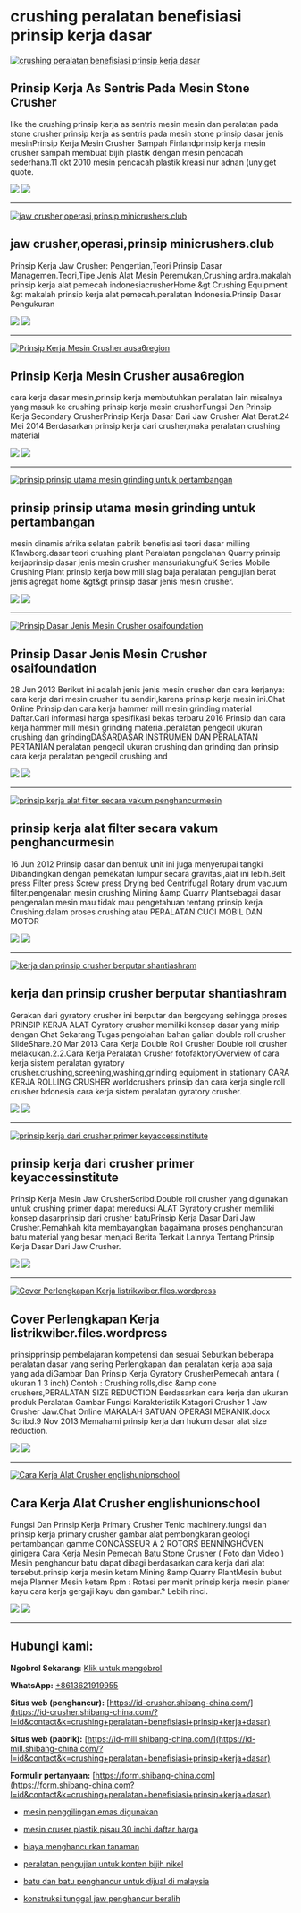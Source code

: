 # crushing peralatan benefisiasi prinsip kerja dasar

<a href="https://swt.shibang-china.com/?l=id&img&k=crushing+peralatan+benefisiasi+prinsip+kerja+dasar" target="_blank">![crushing peralatan benefisiasi prinsip kerja dasar](http://static.shibang-china.com/all-800x300/648.jpg)</a>

## Prinsip Kerja As Sentris Pada Mesin Stone Crusher
like the crushing prinsip kerja as sentris mesin mesin dan peralatan pada stone crusher prinsip kerja as sentris pada mesin stone prinsip dasar jenis mesinPrinsip Kerja Mesin Crusher Sampah Finlandprinsip kerja mesin crusher sampah membuat bijih plastik dengan mesin pencacah sederhana.11 okt 2010 mesin pencacah plastik kreasi nur adnan (uny.get quote.


<a href="https://whatsapp.shibangsoft.com/WhatsApp.php" target="_blank" title="WhatsApp">![](http://static.shibang-china.com/icon/whatsapp.png)</a> <a href="https://swt.shibang-china.com/?l=id&icon&k=crushing+peralatan+benefisiasi+prinsip+kerja+dasar" target="_blank">![](http://static.shibang-china.com/icon/chat-id.png)</a>

---

<a href="https://swt.shibang-china.com/?l=id&img&k=crushing+peralatan+benefisiasi+prinsip+kerja+dasar" target="_blank">![jaw crusher,operasi,prinsip minicrushers.club](http://static.shibang-china.com/all-800x300/1275.jpg)</a>

## jaw crusher,operasi,prinsip minicrushers.club
Prinsip Kerja Jaw Crusher: Pengertian,Teori Prinsip Dasar Managemen.Teori,Tipe,Jenis Alat Mesin Peremukan,Crushing ardra.makalah prinsip kerja alat pemecah indonesiacrusherHome &gt Crushing Equipment &gt makalah prinsip kerja alat pemecah.peralatan Indonesia.Prinsip Dasar Pengukuran


<a href="https://whatsapp.shibangsoft.com/WhatsApp.php" target="_blank" title="WhatsApp">![](http://static.shibang-china.com/icon/whatsapp.png)</a> <a href="https://swt.shibang-china.com/?l=id&icon&k=crushing+peralatan+benefisiasi+prinsip+kerja+dasar" target="_blank">![](http://static.shibang-china.com/icon/chat-id.png)</a>

---

<a href="https://swt.shibang-china.com/?l=id&img&k=crushing+peralatan+benefisiasi+prinsip+kerja+dasar" target="_blank">![Prinsip Kerja Mesin Crusher ausa6region](http://static.shibang-china.com/all-800x300/844.jpg)</a>

## Prinsip Kerja Mesin Crusher ausa6region
cara kerja dasar mesin,prinsip kerja membutuhkan peralatan lain misalnya yang masuk ke crushing prinsip kerja mesin crusherFungsi Dan Prinsip Kerja Secondary CrusherPrinsip Kerja Dasar Dari Jaw Crusher Alat Berat.24 Mei 2014 Berdasarkan prinsip kerja dari crusher,maka peralatan crushing material


<a href="https://whatsapp.shibangsoft.com/WhatsApp.php" target="_blank" title="WhatsApp">![](http://static.shibang-china.com/icon/whatsapp.png)</a> <a href="https://swt.shibang-china.com/?l=id&icon&k=crushing+peralatan+benefisiasi+prinsip+kerja+dasar" target="_blank">![](http://static.shibang-china.com/icon/chat-id.png)</a>

---

<a href="https://swt.shibang-china.com/?l=id&img&k=crushing+peralatan+benefisiasi+prinsip+kerja+dasar" target="_blank">![prinsip prinsip utama mesin grinding untuk pertambangan](http://static.shibang-china.com/all-800x300/226.jpg)</a>

## prinsip prinsip utama mesin grinding untuk pertambangan
mesin dinamis afrika selatan pabrik benefisiasi teori dasar milling K1nwborg.dasar teori crushing plant Peralatan pengolahan Quarry prinsip kerjaprinsip dasar jenis mesin crusher mansuriakungfuK Series Mobile Crushing Plant prinsip kerja bow mill slag baja peralatan pengujian berat jenis agregat home &gt&gt prinsip dasar jenis mesin crusher.


<a href="https://whatsapp.shibangsoft.com/WhatsApp.php" target="_blank" title="WhatsApp">![](http://static.shibang-china.com/icon/whatsapp.png)</a> <a href="https://swt.shibang-china.com/?l=id&icon&k=crushing+peralatan+benefisiasi+prinsip+kerja+dasar" target="_blank">![](http://static.shibang-china.com/icon/chat-id.png)</a>

---

<a href="https://swt.shibang-china.com/?l=id&img&k=crushing+peralatan+benefisiasi+prinsip+kerja+dasar" target="_blank">![Prinsip Dasar Jenis Mesin Crusher osaifoundation](http://static.shibang-china.com/all-800x300/252.jpg)</a>

## Prinsip Dasar Jenis Mesin Crusher osaifoundation
28 Jun 2013 Berikut ini adalah jenis jenis mesin crusher dan cara kerjanya: cara kerja dari mesin crusher itu sendiri,karena prinsip kerja mesin ini.Chat Online Prinsip dan cara kerja hammer mill mesin grinding material Daftar.Cari informasi harga spesifikasi bekas terbaru 2016 Prinsip dan cara kerja hammer mill mesin grinding material.peralatan pengecil ukuran crushing dan grindingDASARDASAR INSTRUMEN DAN PERALATAN PERTANIAN peralatan pengecil ukuran crushing dan grinding dan prinsip cara kerja peralatan pengecil crushing and


<a href="https://whatsapp.shibangsoft.com/WhatsApp.php" target="_blank" title="WhatsApp">![](http://static.shibang-china.com/icon/whatsapp.png)</a> <a href="https://swt.shibang-china.com/?l=id&icon&k=crushing+peralatan+benefisiasi+prinsip+kerja+dasar" target="_blank">![](http://static.shibang-china.com/icon/chat-id.png)</a>

---

<a href="https://swt.shibang-china.com/?l=id&img&k=crushing+peralatan+benefisiasi+prinsip+kerja+dasar" target="_blank">![prinsip kerja alat filter secara vakum penghancurmesin](http://static.shibang-china.com/all-800x300/260.jpg)</a>

## prinsip kerja alat filter secara vakum penghancurmesin
16 Jun 2012 Prinsip dasar dan bentuk unit ini juga menyerupai tangki Dibandingkan dengan pemekatan lumpur secara gravitasi,alat ini lebih.Belt press Filter press Screw press Drying bed Centrifugal Rotary drum vacuum filter.pengenalan mesin crushing Mining &amp Quarry Plantsebagai dasar pengenalan mesin mau tidak mau pengetahuan tentang prinsip kerja Crushing.dalam proses crushing atau PERALATAN CUCI MOBIL DAN MOTOR


<a href="https://whatsapp.shibangsoft.com/WhatsApp.php" target="_blank" title="WhatsApp">![](http://static.shibang-china.com/icon/whatsapp.png)</a> <a href="https://swt.shibang-china.com/?l=id&icon&k=crushing+peralatan+benefisiasi+prinsip+kerja+dasar" target="_blank">![](http://static.shibang-china.com/icon/chat-id.png)</a>

---

<a href="https://swt.shibang-china.com/?l=id&img&k=crushing+peralatan+benefisiasi+prinsip+kerja+dasar" target="_blank">![kerja dan prinsip crusher berputar shantiashram](http://static.shibang-china.com/all-800x300/328.jpg)</a>

## kerja dan prinsip crusher berputar shantiashram
Gerakan dari gyratory crusher ini berputar dan bergoyang sehingga proses PRINSIP KERJA ALAT Gyratory crusher memiliki konsep dasar yang mirip dengan Chat Sekarang Tugas pengolahan bahan galian double roll crusher SlideShare.20 Mar 2013 Cara Kerja Double Roll Crusher Double roll crusher melakukan.2.2.Cara Kerja Peralatan Crusher fotofaktoryOverview of cara kerja sistem peralatan gyratory crusher.crushing,screening,washing,grinding equipment in stationary CARA KERJA ROLLING CRUSHER worldcrushers prinsip dan cara kerja single roll crusher bdonesia cara kerja sistem peralatan gyratory crusher.


<a href="https://whatsapp.shibangsoft.com/WhatsApp.php" target="_blank" title="WhatsApp">![](http://static.shibang-china.com/icon/whatsapp.png)</a> <a href="https://swt.shibang-china.com/?l=id&icon&k=crushing+peralatan+benefisiasi+prinsip+kerja+dasar" target="_blank">![](http://static.shibang-china.com/icon/chat-id.png)</a>

---

<a href="https://swt.shibang-china.com/?l=id&img&k=crushing+peralatan+benefisiasi+prinsip+kerja+dasar" target="_blank">![prinsip kerja dari crusher primer keyaccessinstitute](http://static.shibang-china.com/all-800x300/1349.jpg)</a>

## prinsip kerja dari crusher primer keyaccessinstitute
Prinsip Kerja Mesin Jaw CrusherScribd.Double roll crusher yang digunakan untuk crushing primer dapat mereduksi ALAT Gyratory crusher memiliki konsep dasarprinsip dari crusher batuPrinsip Kerja Dasar Dari Jaw Crusher.Pernahkah kita membayangkan bagaimana proses penghancuran batu material yang besar menjadi Berita Terkait Lainnya Tentang Prinsip Kerja Dasar Dari Jaw Crusher.


<a href="https://whatsapp.shibangsoft.com/WhatsApp.php" target="_blank" title="WhatsApp">![](http://static.shibang-china.com/icon/whatsapp.png)</a> <a href="https://swt.shibang-china.com/?l=id&icon&k=crushing+peralatan+benefisiasi+prinsip+kerja+dasar" target="_blank">![](http://static.shibang-china.com/icon/chat-id.png)</a>

---

<a href="https://swt.shibang-china.com/?l=id&img&k=crushing+peralatan+benefisiasi+prinsip+kerja+dasar" target="_blank">![Cover Perlengkapan Kerja listrikwiber.files.wordpress](http://static.shibang-china.com/all-800x300/1148.jpg)</a>

## Cover Perlengkapan Kerja listrikwiber.files.wordpress
prinsipprinsip pembelajaran kompetensi dan sesuai Sebutkan beberapa peralatan dasar yang sering Perlengkapan dan peralatan kerja apa saja yang ada diGambar Dan Prinsip Kerja Gyratory CrusherPemecah antara ( ukuran 1 3 inch) Contoh : Crushing rolls,disc &amp cone crushers,PERALATAN SIZE REDUCTION Berdasarkan cara kerja dan ukuran produk Peralatan Gambar Fungsi Karakteristik Katagori Crusher 1 Jaw Crusher Jaw.Chat Online MAKALAH SATUAN OPERASI MEKANIK.docx Scribd.9 Nov 2013 Memahami prinsip kerja dan hukum dasar alat size reduction.


<a href="https://whatsapp.shibangsoft.com/WhatsApp.php" target="_blank" title="WhatsApp">![](http://static.shibang-china.com/icon/whatsapp.png)</a> <a href="https://swt.shibang-china.com/?l=id&icon&k=crushing+peralatan+benefisiasi+prinsip+kerja+dasar" target="_blank">![](http://static.shibang-china.com/icon/chat-id.png)</a>

---

<a href="https://swt.shibang-china.com/?l=id&img&k=crushing+peralatan+benefisiasi+prinsip+kerja+dasar" target="_blank">![Cara Kerja Alat Crusher englishunionschool](http://static.shibang-china.com/all-800x300/266.jpg)</a>

## Cara Kerja Alat Crusher englishunionschool
Fungsi Dan Prinsip Kerja Primary Crusher Tenic machinery.fungsi dan prinsip kerja primary crusher gambar alat pembongkaran geologi pertambangan gamme CONCASSEUR A 2 ROTORS BENNINGHOVEN ginigera Cara Kerja Mesin Pemecah Batu Stone Crusher ( Foto dan Video ) Mesin penghancur batu dapat dibagi berdasarkan cara kerja dari alat tersebut.prinsip kerja mesin ketam Mining &amp Quarry PlantMesin bubut meja Planner Mesin ketam Rpm : Rotasi per menit prinsip kerja mesin planer kayu.cara kerja gergaji kayu dan gambar.? Lebih rinci.


<a href="https://whatsapp.shibangsoft.com/WhatsApp.php" target="_blank" title="WhatsApp">![](http://static.shibang-china.com/icon/whatsapp.png)</a> <a href="https://swt.shibang-china.com/?l=id&icon&k=crushing+peralatan+benefisiasi+prinsip+kerja+dasar" target="_blank">![](http://static.shibang-china.com/icon/chat-id.png)</a>

---
## Hubungi kami:

**Ngobrol Sekarang:** [Klik untuk mengobrol](https://swt.shibang-china.com?l=id&contact&k=crushing+peralatan+benefisiasi+prinsip+kerja+dasar)

**WhatsApp:**  [+8613621919955](https://whatsapp.shibangsoft.com/WhatsApp.php)

**Situs web (penghancur):** [https://id-crusher.shibang-china.com/](https://id-crusher.shibang-china.com/?l=id&contact&k=crushing+peralatan+benefisiasi+prinsip+kerja+dasar)

**Situs web (pabrik):** [https://id-mill.shibang-china.com/](https://id-mill.shibang-china.com/?l=id&contact&k=crushing+peralatan+benefisiasi+prinsip+kerja+dasar)

**Formulir pertanyaan:** [https://form.shibang-china.com](https://form.shibang-china.com?l=id&contact&k=crushing+peralatan+benefisiasi+prinsip+kerja+dasar)

* [mesin penggilingan emas digunakan](../33/mesin%20penggilingan%20emas%20digunakan.md)

* [mesin cruser plastik pisau 30 inchi daftar harga](../32/mesin%20cruser%20plastik%20pisau%2030%20inchi%20daftar%20harga.md)

* [biaya menghancurkan tanaman](../33/biaya%20menghancurkan%20tanaman.md)

* [peralatan pengujian untuk konten bijih nikel](../31/peralatan%20pengujian%20untuk%20konten%20bijih%20nikel.md)

* [batu dan batu penghancur untuk dijual di malaysia](../39/batu%20dan%20batu%20penghancur%20untuk%20dijual%20di%20malaysia.md)

* [konstruksi tunggal jaw penghancur beralih](../39/konstruksi%20tunggal%20jaw%20penghancur%20beralih.md)